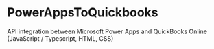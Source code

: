 # PowerAppsToQuickbooks
API integration between Microsoft Power Apps and QuickBooks Online (JavaScript / Typescript, HTML, CSS)
